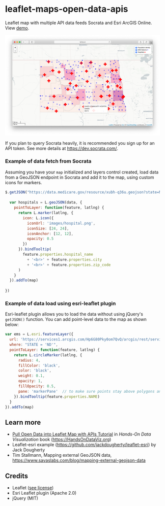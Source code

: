 # leaflet-maps-open-data-apis
Leaflet map with multiple API data feeds Socrata and Esri ArcGIS Online. View [demo](https://handsondataviz.github.io/leaflet-maps-open-data-apis/index.html).

![Screenshot](images/screenshot.png)

If you plan to query Socrata heavily, it is recommended you sign up for an API token. See more details at https://dev.socrata.com/.

### Example of data fetch from Socrata

Assuming you have your `map` initialized and layers control created, load data from a GeoJSON endpoint in Socrata and add it to the map, using custom icons for markers.

```javascript
$.getJSON("https://data.medicare.gov/resource/xubh-q36u.geojson?state=ND", function(data) {

  var hospitals = L.geoJSON(data, {
    pointToLayer: function(feature, latlng) {
      return L.marker(latlng, {
        icon: L.icon({
          iconUrl: 'images/hospital.png',
          iconSize: [24, 24],
          iconAnchor: [12, 12],
          opacity: 0.5
        })
      }).bindTooltip(
        feature.properties.hospital_name
          + '<br>' + feature.properties.city
          + '<br>' + feature.properties.zip_code
      )
    }
  }).addTo(map)
  
})
```

### Example of data load using esri-leaflet plugin

Esri-leaflet plugin allows you to load the data without using jQuery's `getJSON()` function.
You can add point-level data to the map as shown below:

```javascript
var ems = L.esri.featureLayer({
  url: 'https://services1.arcgis.com/Hp6G80Pky0om7QvQ/arcgis/rest/services/EMS_Stations/FeatureServer/0',
  where: "STATE = 'ND'",
  pointToLayer: function(feature, latlng) {
    return L.circleMarker(latlng, {
      radius: 4,
      fillColor: 'black',
      color: 'black',
      weight: 0.1,
      opacity: 1,
      fillOpacity: 0.5,
      pane: 'markerPane'  // to make sure points stay above polygons and remain clickable
    }).bindTooltip(feature.properties.NAME)
  }
}).addTo(map)
```

## Learn more

- [Pull Open Data into Leaflet Map with APIs Tutorial](https://handsondataviz.org/leaflet-maps-open-apis.html) in *Hands-On Data Visualization* book (https://HandsOnDataViz.org)
- Leaflet-esri example (https://github.com/jackdougherty/leaflet-esri) by Jack Dougherty
- Tim Stallmann, Mapping external GeoJSON data, https://www.savaslabs.com/blog/mapping-external-geojson-data

## Credits
* Leaflet ([see license](https://github.com/Leaflet/Leaflet/blob/master/LICENSE))
* Esri Leaflet plugin (Apache 2.0)
* jQuery (MIT)

